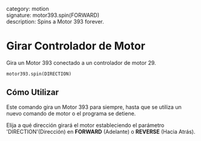 category: motion  
signature: motor393.spin(FORWARD)  
description: Spins a Motor 393 forever.

# Girar Controlador de Motor

Gira un Motor 393 conectado a un controlador de motor 29.

```don 
motor393.spin(DIRECTION)
```

## Cómo Utilizar

Este comando gira un Motor 393 para siempre, hasta que se utiliza un nuevo comando de motor o el programa se detiene.

Elija a qué dirección girará el motor estableciendo el parámetro 'DIRECTION'(Dirección) en **FORWARD** (Adelante) o **REVERSE** (Hacia Atrás).

<advanced>
</advanced>
